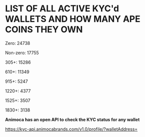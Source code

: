 # LIST OF ALL ACTIVE KYC'd WALLETS AND HOW MANY APE COINS THEY OWN

Zero: 24738

Non-zero: 17755

305+: 15286

610+: 11349

915+: 5247

1220+: 4377

1525+: 3507

1830+: 3138

**Animoca has an open API to check the KYC status for any wallet**

https://kyc-api.animocabrands.com/v1.0/profile/?walletAddress=